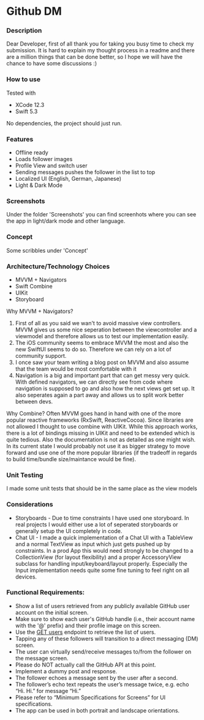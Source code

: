 # Github DM

### Description
Dear Developer, 
first of all thank you for taking you busy time to check my submission.
It is hard to explain my thought process in a readme and there are a million things that can be done better, 
so I hope we will have the chance to have some discussions :)

### How to use
Tested with
- XCode 12.3
- Swift 5.3

No dependencies, the project should just run.

### Features
- Offline ready
- Loads follower images
- Profile View and switch user
- Sending messages pushes the follower in the list to top
- Localized UI (English, German, Japanese)
- Light & Dark Mode

### Screenshots
Under the folder 'Screenshots' you can find screenhots where you can see the app in light/dark mode and other language.

### Concept
Some scribbles under 'Concept'

### Architecture/Technology Choices
- MVVM + Navigators
- Swift Combine
- UIKit
- Storyboard

Why MVVM + Navigators?
1. First of all as you said we wan't to avoid massive view controllers. MVVM gives us some nice seperation between the viewcontroller and a viewmodel and therefore allows us to test our implementation easily.
2. The iOS community seems to embrace MVVM the most and also the new SwiftUI seems to do so. Therefore we can rely on a lot of community support.
3. I once saw your team writing a blog post on MVVM and also assume that the team would be most comfortable with it
4. Navigation is a big and important part that can get messy very quick. With defined navigators, we can directly see from code where navigation is supposed to go and also how the next views get set up.
It also seperates again a part away and allows us to split work better between devs.

Why Combine?
Often MVVM goes hand in hand with one of the more popular reactive frameworks (RxSwift, ReactiveCocoa).
Since libraries are not allowed I thought to use combine with UIKit.
While this approach works, there is a lot of bindings missing in UIKit and need to be extended which is quite tedious.
Also the documentation is not as detailed as one might wish.
In its current state I would probably not use it as bigger strategy to move forward and use one of the more popular libraries (if the tradeoff in regards to build time/bundle size/maintance would be fine).

### Unit Testing
I made some unit tests that should be in the same place as the view models

### Considerations
- Storyboards - Due to time constraints I have used one storyboard. In real projects I would either use a lot of seperated storyboards or generally setup the UI completely in code.
- Chat UI - I made a quick implementation of a Chat UI with a TableView and a normal TextView as input which just gets pushed up by constraints. In a prod App this would need strongly to be changed to a CollectionView (for layout flexibility) and a proper AccessoryView subclass for handling input/keyboard/layout properly. Especially the Input implementation needs quite some fine tuning to feel right on all devices.


### Functional Requirements:

- Show a list of users retrieved from any publicly available GitHub user account on the initial screen.
- Make sure to show each user's GitHub handle (i.e., their account name with the '@' prefix) and their profile image on this screen.
- Use the [GET users](https://developer.github.com/v3/users/#get-all-users) endpoint to retrieve the list of users.
- Tapping any of these followers will transition to a direct messaging (DM) screen.
- The user can virtually send/receive messages to/from the follower on the message screen.
- Please do NOT actually call the GitHub API at this point.
- Implement a dummy post and response.
- The follower echoes a message sent by the user after a second.
- The follower’s echo text repeats the user’s message twice, e.g. echo “Hi. Hi.” for message “Hi.”
- Please refer to “Minimum Specifications for Screens” for UI specifications.
- The app can be used in both portrait and landscape orientations.